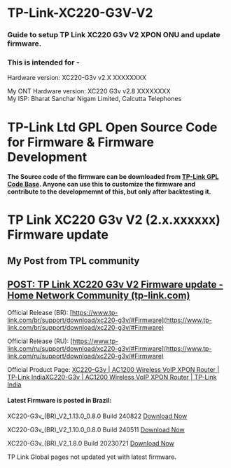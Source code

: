 # TP-Link-XC220-G3V-V2
### Guide to setup TP Link XC220 G3v V2 XPON ONU and update firmware.
### This is intended for -
Hardware version: XC220-G3v v2.X XXXXXXXX 

My ONT Hardware version: XC220 G3v v2.8 XXXXXXXX  
My ISP: Bharat Sanchar Nigam Limited, Calcutta Telephones  

# TP-Link Ltd GPL Open Source Code for Firmware & Firmware Development  
#### The Source code of the firmware can be downloaded from [TP-Link GPL Code Base](https://www.tp-link.com/br/support/gpl-code/). Anyone can use this to customize the firmware and contribute to the developmemnt of this, but only after backtesting it.  

# TP Link XC220 G3v V2 (2.x.xxxxxx) Firmware update  

## My Post from TPL community  
## [POST: TP Link XC220 G3v V2 Firmware update - Home Network Community (tp-link.com)](https://community.tp-link.com/en/home/forum/topic/653980)

<!--
POST: TP Link XC220 G3v V2 Firmware update - Home Network Community (tp-link.com)
-->

Official Release (BR): [https://www.tp-link.com/br/support/download/xc220-g3v/#Firmware](https://www.tp-link.com/br/support/download/xc220-g3v/#Firmware) 

Official Release (RU): [https://www.tp-link.com/ru/support/download/xc220-g3v/#Firmware](https://www.tp-link.com/ru/support/download/xc220-g3v/#Firmware) 

Official Product Page: [XC220-G3v | AC1200 Wireless VoIP XPON Router | TP-Link IndiaXC220-G3v | AC1200 Wireless VoIP XPON Router | TP-Link India](https://www.tp-link.com/in/service-provider/gpon/xc220-g3v/) 

#### Latest Firmware is posted in Brazil: 

XC220-G3v_(BR)_V2_1.13.0_0.8.0 Build 240822 [Download Now](https://static.tp-link.com/upload/firmware/2024/202409/20240918/XC220-G3vv2_1.13.0_0.8.0_UP_BOOT(240822).rar)

XC220-G3v_(BR)_V2_1.10.0_0.8.0 Build 240511 [Download Now](https://static.tp-link.com/upload/firmware/2024/202405/20240516/XC220-G3vv2_1.10.0_0.8.0_UP_BOOT(240511)_2024-05-13_10.10.44.rar)

XC220-G3v_(BR)_V2_1.8.0 Build 20230721 [Download Now](https://static.tp-link.com/upload/firmware/2024/202401/20240122/XC220-G3vv2_1.8.0_0.8.0_UP_BOOT(230720)_2023-07-21_08.54.51.rar)
 
TP Link Global pages not updated yet with latest firmware.
